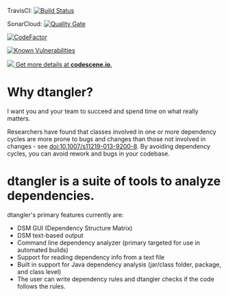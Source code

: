TravisCI: [![Build Status](https://travis-ci.org/jimbethancourt/dtangler.svg?branch=master)](https://travis-ci.org/jimbethancourt/dtangler) 

SonarCloud: [![Quality Gate](https://sonarcloud.io/api/badges/gate?key=org.hjug.dtangler%3Adtangler)](https://sonarcloud.io/dashboard?id=org.hjug.dtangler%3Adtangler)

[![CodeFactor](https://www.codefactor.io/repository/github/jimbethancourt/dtangler/badge)](https://www.codefactor.io/repository/github/jimbethancourt/dtangler)

[![Known Vulnerabilities](https://snyk.io/test/github/jimbethancourt/dtangler/badge.svg?targetFile=pom.xml)](https://snyk.io/test/github/jimbethancourt/dtangler?targetFile=pom.xml)

[![](http://codescene.io/projects/2168/status.svg) Get more details at **codescene.io**.](http://codescene.io/projects/2168/jobs/latest-successful/results)

# Why dtangler?
I want you and your team to succeed and spend time on what really matters.

Researchers have found that classes involved in one or more dependency cycles are more prone to bugs and changes than those not involved in changes - see [doi:10.1007/s11219-013-9200-8](https://link.springer.com/article/10.1007%2Fs11219-013-9200-8).  By avoiding dependency cycles, you can avoid rework and bugs in your codebase.

# dtangler is a suite of tools to analyze dependencies. 

dtangler's primary features currently are:
* DSM GUI (Dependency Structure Matrix)
* DSM text-based output
* Command line dependency analyzer (primary targeted for use in automated builds)
* Support for reading dependency info from a text file
* Built in support for Java dependency analysis (jar/class folder, package, and class level)
* The user can write dependency rules and dtangler checks if the code follows the rules.
